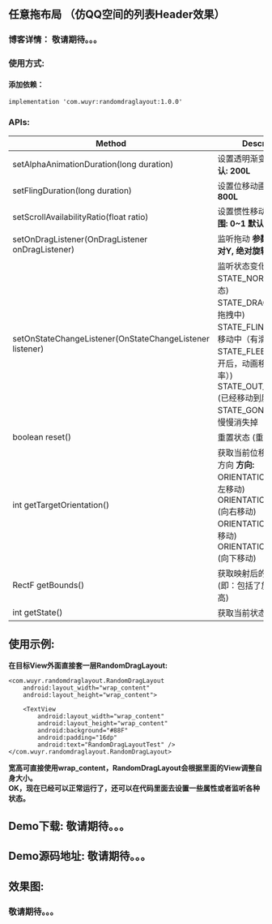 ## 任意拖布局 （仿QQ空间的列表Header效果）
### 博客详情： 敬请期待。。。

### 使用方式:
#### 添加依赖：
```
implementation 'com.wuyr:randomdraglayout:1.0.0'
```

### APIs:
|Method|Description|
|------|-----------|
|setAlphaAnimationDuration(long duration)|设置透明渐变动画时长 **默认: 200L**|
|setFlingDuration(long duration)|设置位移动画时长 **默认: 800L**|
|setScrollAvailabilityRatio(float ratio)|设置惯性移动的利用率 **范围: 0~1 默认: 0.8F**|
|setOnDragListener(OnDragListener onDragListener)|监听拖动 **参数: 绝对X, 绝对Y, 绝对旋转角度**|
|setOnStateChangeListener(OnStateChangeListener listener)|监听状态变化 **状态:**<br/>STATE_NORMAL (普通状态)<br/>STATE_DRAGGING (正在拖拽中)<br/>STATE_FLINGING (惯性移动中（有滑动速率）)<br/>STATE_FLEEING (手指松开后，动画移动中（无速率）)<br/>STATE_OUT_OF_SCREEN (已经移动到屏幕外面)<br/>STATE_GONE (在屏幕内慢慢消失掉（透明渐变）)|
|boolean reset()|重置状态 (重新初始化)|
|int getTargetOrientation()|获取当前位移动画前进的方向 **方向:**<br/>ORIENTATION_LEFT (向左移动)<br/>ORIENTATION_RIGHT (向右移动)<br/>ORIENTATION_TOP (向上移动)<br/>ORIENTATION_BOTTOM (向下移动)|
|RectF getBounds()|获取映射后的Bitmap边界 (即：包括了旋转之后的宽高)|
|int getState()|获取当前状态 **状态: 见上**|

## 使用示例:
**在目标View外面直接套一层RandomDragLayout:**
```
<com.wuyr.randomdraglayout.RandomDragLayout
    android:layout_width="wrap_content"
    android:layout_height="wrap_content">

    <TextView
        android:layout_width="wrap_content"
        android:layout_height="wrap_content"
        android:background="#88F"
        android:padding="16dp"
        android:text="RandomDragLayoutTest" />
</com.wuyr.randomdraglayout.RandomDragLayout>
```
**宽高可直接使用wrap_content，RandomDragLayout会根据里面的View调整自身大小。**<br/>**OK，现在已经可以正常运行了，还可以在代码里面去设置一些属性或者监听各种状态。**

## Demo下载: 敬请期待。。。
## Demo源码地址: 敬请期待。。。
## 效果图:
### 敬请期待。。。
